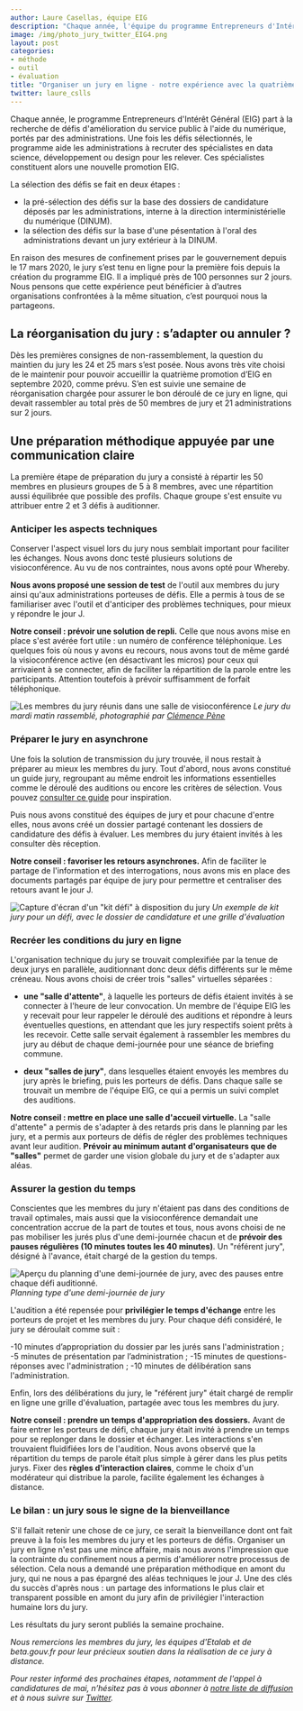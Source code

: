 ```yaml
---
author: Laure Casellas, équipe EIG
description: "Chaque année, l'équipe du programme Entrepreneurs d'Intérêt Général part à la recherche de défis d'amélioration du service public à l'aide du numérique, portés par des administrations. Pour la première fois cette année, le jury de sélection des défis s'est tenu à distance. Retour sur la préparation du jury, avec quelques conseils tirés de cette expérience."
image: /img/photo_jury_twitter_EIG4.png
layout: post
categories:
- méthode
- outil
- évaluation
title: "Organiser un jury en ligne - notre expérience avec la quatrième promotion EIG"
twitter: laure_cslls
---
```


Chaque année, le programme Entrepreneurs d'Intérêt Général (EIG) part à la recherche de défis d'amélioration du service public à l'aide du numérique, portés par des administrations. Une fois les défis sélectionnés, le programme aide les administrations à recruter des spécialistes en data science, développement ou design pour les relever. Ces spécialistes constituent alors une nouvelle promotion EIG. 

La sélection des défis se fait en deux étapes :

- la pré-sélection des défis sur la base des dossiers de candidature déposés par les administrations, interne à la direction interministérielle du numérique (DINUM). 
- la sélection des défis sur la base d'une pésentation à l'oral des administrations devant un jury extérieur à la DINUM. 

En raison des mesures de confinement prises par le gouvernement depuis le 17 mars 2020, le jury s’est tenu en ligne pour la première fois depuis la création du programme EIG. Il a impliqué près de 100 personnes sur 2 jours. Nous pensons que cette expérience peut bénéficier à d’autres organisations confrontées à la même situation, c’est pourquoi nous la partageons.

## La réorganisation du jury : s’adapter ou annuler ? 

Dès les premières consignes de non-rassemblement, la question du maintien du jury les 24 et 25 mars s’est posée. Nous avons très vite choisi de le maintenir pour pouvoir accueillir la quatrième promotion d’EIG en septembre 2020, comme prévu. S’en est suivie une semaine de réorganisation chargée pour assurer le bon déroulé de ce  jury en ligne, qui devait rassembler au total près de 50 membres de jury et 21 administrations sur 2 jours. 

## Une préparation méthodique appuyée par une communication claire

La première étape de préparation du jury a consisté à répartir les 50 membres en plusieurs groupes de 5 à 8 membres, avec une répartition aussi équilibrée que possible des profils. Chaque groupe s'est ensuite vu attribuer entre 2 et 3 défis à auditionner.

### Anticiper les aspects techniques 

Conserver l'aspect visuel lors du jury nous semblait important pour faciliter les échanges. Nous avons donc testé plusieurs solutions de visioconférence. Au vu de nos contraintes, nous avons opté pour Whereby.

**Nous avons proposé une session de test** de l'outil aux membres du jury ainsi qu'aux administrations porteuses de défis. Elle a permis à tous de se familiariser avec l'outil et d'anticiper des problèmes techniques, pour mieux y répondre le jour J. 

**Notre conseil : prévoir une solution de repli.** Celle que nous avons mise en place s'est avérée fort utile : un numéro de conférence téléphonique. Les quelques fois où nous y avons eu recours, nous avons tout de même gardé la visioconférence active (en désactivant les micros) pour ceux qui arrivaient à se connecter, afin de faciliter la répartition de la parole entre les participants. Attention toutefois à prévoir suffisamment de forfait téléphonique.

![Les membres du jury réunis dans une salle de visioconférence](/img/photo_jury_twitter_EIG4.png)
_Le jury du mardi matin rassemblé, photographié par [Clémence Pène](https://pbs.twimg.com/media/ET3MsKhXsAAsjQR.jpg)_

### Préparer le jury en asynchrone 

Une fois la solution de transmission du jury trouvée, il nous restait à préparer au mieux les membres du jury. Tout d'abord, nous avons constitué un guide jury, regroupant au même endroit les informations essentielles comme le déroulé des auditions ou encore les critères de sélection. Vous pouvez [consulter ce guide](/docs/Guide_jury_EIG4.pdf) pour inspiration.

Puis nous avons constitué des équipes de jury et pour chacune d'entre elles, nous avons créé un dossier partagé contenant les dossiers de candidature des défis à évaluer. Les membres du jury étaient invités à les consulter dès réception. 

**Notre conseil : favoriser les retours asynchrones.** Afin de faciliter le partage de l'information et des interrogations, nous avons mis en place des documents partagés par équipe de jury pour permettre et centraliser des retours avant le jour J. 

![Capture d'écran d'un "kit défi" à disposition du jury](/img/kit_jury_EIG4.png)
_Un exemple de kit jury pour un défi, avec le dossier de candidature et une grille d'évaluation_

### Recréer les conditions du jury en ligne 

L'organisation technique du jury se trouvait complexifiée par la tenue de deux jurys en parallèle, auditionnant donc deux défis différents sur le même créneau. Nous avons choisi de créer trois "salles" virtuelles séparées : 

 * **une "salle d'attente"**, à laquelle les porteurs de défis étaient invités à se connecter à l'heure de leur convocation. Un membre de l'équipe EIG les y recevait pour leur rappeler le déroulé des auditions et répondre à leurs éventuelles questions, en attendant que les jury respectifs soient prêts à les recevoir. Cette salle servait également à rassembler les membres du jury au début de chaque demi-journée pour une séance de briefing commune. 

 * **deux "salles de jury"**, dans lesquelles étaient envoyés les membres du jury après le briefing, puis les porteurs de défis. Dans chaque salle se trouvait un membre de l'équipe EIG, ce qui a permis un suivi complet des auditions.

**Notre conseil : mettre en place une salle d'accueil virtuelle.** La "salle d'attente" a permis de s'adapter à des retards pris dans le planning par les jury, et a permis aux porteurs de défis de régler des problèmes techniques avant leur audition. 
**Prévoir au minimum autant d'organisateurs que de "salles"** permet de garder une vision globale du jury et de s'adapter aux aléas.

### Assurer la gestion du temps

Conscientes que les membres du jury n'étaient pas dans des conditions de travail optimales, mais aussi que la visioconférence demandait une concentration accrue de la part de toutes et tous, nous avons choisi de ne pas mobiliser les jurés plus d'une demi-journée chacun et de **prévoir des pauses régulières (10 minutes toutes les 40 minutes)**. Un "référent jury", désigné à l'avance, était chargé de la gestion du temps. 

![Aperçu du planning d'une demi-journée de jury, avec des pauses entre chaque défi auditionné.](/img/planning_jury_EIG4.png)
_Planning type d'une demi-journée de jury_

L'audition a été repensée pour **privilégier le temps d'échange** entre les porteurs de projet et les membres du jury. Pour chaque défi considéré, le jury se déroulait comme suit :

-10 minutes d’appropriation du dossier par les jurés sans l'administration ;
-5 minutes de présentation par l’administration ;
-15 minutes de questions-réponses avec l'administration ;
-10 minutes de délibération sans l'administration.

Enfin, lors des délibérations du jury, le "référent jury" était chargé de remplir en ligne une grille d'évaluation, partagée avec tous les membres du jury.

**Notre conseil : prendre un temps d'appropriation des dossiers.** Avant de faire entrer les porteurs de défi, chaque jury était invité à prendre un temps pour se replonger dans le dossier et échanger. Les interactions s'en trouvaient fluidifiées lors de l'audition. Nous avons observé que la répartition du temps de parole était plus simple à gérer dans les plus petits jurys. Fixer des **règles d'interaction claires**, comme le choix d'un modérateur qui distribue la parole, facilite également les échanges à distance.

### Le bilan : un jury sous le signe de la bienveillance

S'il fallait retenir une chose de ce jury, ce serait la bienveillance dont ont fait preuve à la fois les membres du jury et les porteurs de défis. Organiser un jury en ligne n'est pas une mince affaire, mais nous avons l'impression que la contrainte du confinement nous a permis d'améliorer notre processus de sélection. Cela nous a demandé une préparation méthodique en amont du jury, qui ne nous a pas épargné des aléas techniques le jour J. Une des clés du succès d'après nous : un partage des informations le plus clair et transparent possible en amont du jury afin de privilégier l'interaction humaine lors du jury. 

Les résultats du jury seront publiés la semaine prochaine.

_Nous remercions les membres du jury, les équipes d'Etalab et de beta.gouv.fr pour leur précieux soutien dans la réalisation de ce jury à distance._

_Pour rester informé des prochaines étapes, notamment de l'appel à candidatures de mai, n’hésitez pas à vous abonner à [notre liste de diffusion](https://infolettres.etalab.gouv.fr/subscribe/entrepreneur-interet-general@mail.etalab.studio) et à nous suivre sur [Twitter](https://twitter.com/eigforever)._
